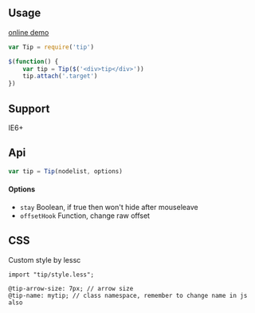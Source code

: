 Usage
---

[online demo](http://chunpu.github.io/tip/browser/)

```js
var Tip = require('tip')

$(function() {
	var tip = Tip($('<div>tip</div>'))
	tip.attach('.target')
})
```

Support
---

IE6+


Api
---

```js
var tip = Tip(nodelist, options)
```


#### Options

- `stay` Boolean, if true then won't hide after mouseleave
- `offsetHook` Function, change raw offset


CSS
--

Custom style by lessc

```less
import "tip/style.less";

@tip-arrow-size: 7px; // arrow size
@tip-name: mytip; // class namespace, remember to change name in js also
```

